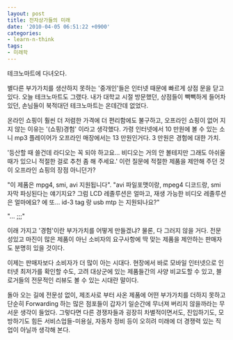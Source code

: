```yaml
---
layout: post
title: 전자상가들의 미래
date: '2010-04-05 06:51:22 +0900'
categories:
- learn-n-think
tags:
- 미래학
---
```

테크노마트에 다녀오다.

별다른 부가가치를 생산하지 못하는 '중개인'들은 인터넷 때문에 빠르게 상점 문을 닫고 있다. 오늘 테크노마트도 그랬다. 내가 대학교 시절 방문했던, 상점들이 빽빽하게 들어차 있던, 손님들이 북적대던 테크노마트는 온데간데 없었다.

온라인 쇼핑이 훨씬 더 저렴한 가격에 더 편리함에도 불구하고, 오프라인 쇼핑이 없어 지지 않는 이유는 '(쇼핑)경험' 이라고 생각했다. 가령 인터넷에서 10 만원에 볼 수 있는 소니 mp3 플레이어가 오프라인 매장에서는 13 만원인거다. 3 만원은 경험에 대한 가치.

'등산할 때 쓸건데 라디오는 꼭 되야 하고요... 비디오는 거의 안 볼테지만 그래도 아쉬울 때가 있으니 적절한 걸로 추천 좀 해 주세요.' 이런 질문에 적절한 제품을 제안해 주던 것이 오프라인 쇼핑의 장점 아니던가?

"이 제품은 mpg4, smi, avi 지원됩니다". "avi 파일포맷이랑, mpeg4 디코드랑, smi 자막 파싱된다는 얘기지요? 그럼 LCD 레졸루션은 얼마고, 재생 가능한 비디오 레졸루션은 얼마에요? 에 또... id-3 tag 랑 usb mtp 는 지원되나요?"

"... ;;;"

이래 가지고 '경험'이란 부가가치를 어떻게 만들겠냐? 물론, 다 그러지 않을 거다. 전문성있고 마진이 많은 제품이 아닌 소비자의 요구사항에 딱 맞는 제품을 제안하는 판매자도 분명히 있을 것이다.

이제는 판매자보다 소비자가 더 많이 아는 시대다. 현장에서 바로 모바일 인터넷으로 인터넷 최저가를 확인할 수도, 고려 대상군에 있는 제품들간의 사양 비교도할 수 있고, 블로거들의 전문적인 리뷰도 볼 수 있는 시대란 말이다.

돌아 오는 길에 전문성 없이, 제조사로 부터 사온 제품에 어떤 부가가치를 더하지 못하고 단순히 Forwarding 하는 많은 점포들이 갑자기 일순간에 무너져 버리지 않을까라는 무서운 생각이 들었다. 그렇다면 다른 경쟁자들과 굉장히 차별적이면서도, 진입하기도, 모방하기도 힘든 서비스업들-미용실, 자동차 정비 등이 오히려 미래에 더 경쟁력 있는 직업이 아닐까 생각해 본다.
